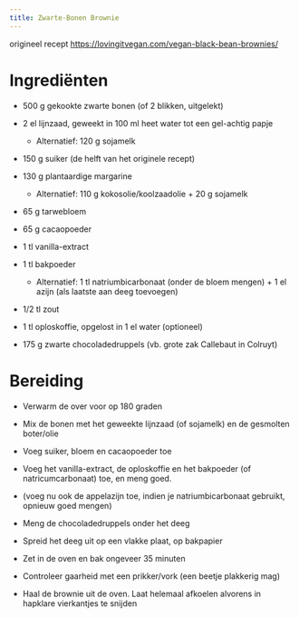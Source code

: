 ```yaml
---
title: Zwarte-Bonen Brownie
---
```


origineel recept <https://lovingitvegan.com/vegan-black-bean-brownies/>

# Ingrediënten

-   500 g gekookte zwarte bonen (of 2 blikken, uitgelekt)

-   2 el lijnzaad, geweekt in 100 ml heet water tot een gel-achtig papje

    -   Alternatief: 120 g sojamelk

-   150 g suiker (de helft van het originele recept)

-   130 g plantaardige margarine

    -   Alternatief: 110 g kokosolie/koolzaadolie + 20 g sojamelk

-   65 g tarwebloem

-   65 g cacaopoeder

-   1 tl vanilla-extract

-   1 tl bakpoeder

    -   Alternatief: 1 tl natriumbicarbonaat (onder de bloem mengen) + 1
        el azijn (als laatste aan deeg toevoegen)

-   1/2 tl zout

-   1 tl oploskoffie, opgelost in 1 el water (optioneel)

-   175 g zwarte chocoladedruppels (vb. grote zak Callebaut in Colruyt)

# Bereiding

-   Verwarm de over voor op 180 graden

-   Mix de bonen met het geweekte lijnzaad (of sojamelk) en de gesmolten
    boter/olie

-   Voeg suiker, bloem en cacaopoeder toe

-   Voeg het vanilla-extract, de oploskoffie en het bakpoeder (of
    natricumcarbonaat) toe, en meng goed.

-   (voeg nu ook de appelazijn toe, indien je natriumbicarbonaat
    gebruikt, opnieuw goed mengen)

-   Meng de chocoladedruppels onder het deeg

-   Spreid het deeg uit op een vlakke plaat, op bakpapier

-   Zet in de oven en bak ongeveer 35 minuten

-   Controleer gaarheid met een prikker/vork (een beetje plakkerig mag)

-   Haal de brownie uit de oven. Laat helemaal afkoelen alvorens in
    hapklare vierkantjes te snijden
